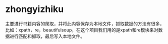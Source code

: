 # zhongyizhiku
主要进行书籍内容的爬取，并将此内容保存为本地文件，抓取数据的方法有很多，比如：xpath，re，beautifulsoup，在这个项目我们用的是xpath和re模块来对数据进行匹配和抓取，最后写入本地文件。
